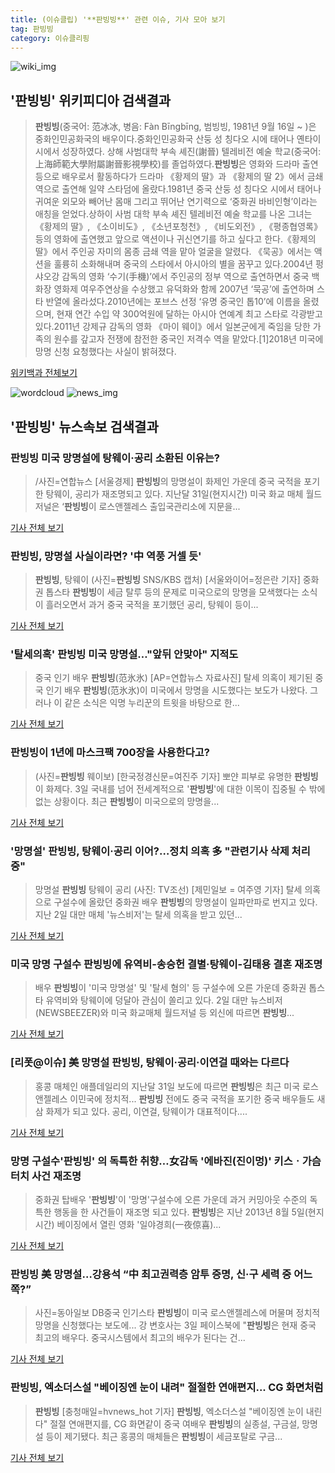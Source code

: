 ```yaml
---
title: (이슈클립) '**판빙빙**' 관련 이슈, 기사 모아 보기
tag: 판빙빙
category: 이슈클리핑
---
```

![wiki_img](https://user-images.githubusercontent.com/42597476/44503234-41136a80-a6d0-11e8-9071-6fc6418eafe4.png)
## **'**판빙빙**'** 위키피디아 검색결과
>**판빙빙**(중국어: 范冰冰, 병음: Fàn Bīngbīng, 범빙빙, 1981년 9월 16일 ~ )은 중화인민공화국의 배우이다.중화인민공화국 산둥 성 칭다오 시에 태어나 옌타이 시에서 성장하였다. 상해 사범대학 부속 셰진(謝晉) 텔레비전 예술 학교(중국어: 上海師範大學附屬謝晉影視學校)를 졸업하였다.**판빙빙**은 영화와 드라마 출연 등으로 배우로서 활동하다가 드라마 《황제의 딸》과 《황제의 딸 2》에서 금쇄 역으로 출연해 일약 스타덤에 올랐다.1981년 중국 산둥 성 칭다오 시에서 태어나 귀여운 외모와 빼어난 몸매 그리고 뛰어난 연기력으로 ‘중화권 바비인형’이라는 애칭을 얻었다.상하이 사범 대학 부속 셰진 텔레비전 예술 학교를 나온 그녀는 《황제의 딸》, 《소이비도》, 《소년포청천》, 《비도외전》, 《평종협영록》 등의 영화에 출연했고 앞으로 액션이나 귀신연기를 하고 싶다고 한다.《황제의 딸》에서 주인공 자미의 몸종 금쇄 역을 맡아 얼굴을 알렸다. 《묵공》에서는 액션을 훌륭히 소화해내며 중국의 스타에서 아시아의 별을 꿈꾸고 있다.2004년 펑샤오강 감독의 영화 ‘수기(手機)’에서 주인공의 정부 역으로 출연하면서 중국 백화장 영화제 여우주연상을 수상했고 유덕화와 함께 2007년 ‘묵공’에 출연하며 스타 반열에 올라섰다.2010년에는 포브스 선정 ‘유명 중국인 톱10’에 이름을 올렸으며, 현재 연간 수입 약 300억원에 달하는 아시아 연예계 최고 스타로 각광받고 있다.2011년 강제규 감독의 영화 《마이 웨이》에서 일본군에게 죽임을 당한 가족의 원수를 갚고자 전쟁에 참전한 중국인 저격수 역을 맡았다.[1]2018년 미국에 망명 신청 요청했다는 사실이 밝혀졌다.

<a href="https://ko.wikipedia.org/wiki/판빙빙" target="_blank">위키백과 전체보기</a>

![wordcloud](https://s3.ap-northeast-2.amazonaws.com/lyrics101-wordcloud/2018-09-03-1535975585.png)
![news_img](https://user-images.githubusercontent.com/42597476/44507050-1206f400-a6e4-11e8-8d98-7ffbfebb353f.png)
## **'**판빙빙**'** 뉴스속보 검색결과
### **판빙빙** 미국 망명설에 탕웨이·공리 소환된 이유는?

>/사진=연합뉴스 [서울경제] **판빙빙**의 망명설이 화제인 가운데 중국 국적을 포기한 탕웨이, 공리가 재조명되고 있다. 지난달 31일(현지시간) 미국 화교 매체 월드저널은 ‘**판빙빙**이 로스앤젤레스 출입국관리소에 지문을...

<a href="http://www.sedaily.com/NewsView/1S4HRW761V" target="_blank">기사 전체 보기</a>

### **판빙빙**, 망명설 사실이라면? '中 역풍 거셀 듯'

>**판빙빙**, 탕웨이 (사진=**판빙빙** SNS/KBS 캡처) [서울와이어=정은란 기자] 중화권 톱스타 **판빙빙**이 세금 탈루 등의 문제로 미국으로의 망명을 모색했다는 소식이 흘러오면서 과거 중국 국적을 포기했던 공리, 탕웨이 등이...

<a href="http://www.seoulwire.com/news/articleView.html?idxno=24972" target="_blank">기사 전체 보기</a>

### '탈세의혹' **판빙빙** 미국 망명설…"앞뒤 안맞아" 지적도

>중국 인기 배우 **판빙빙**(范氷氷) [AP=연합뉴스 자료사진] 탈세 의혹이 제기된 중국 인기 배우 **판빙빙**(范氷氷)이 미국에서 망명을 시도했다는 보도가 나왔다. 그러나 이 같은 소식은 익명 누리꾼의 트윗을 바탕으로 한...

<a href="http://app.yonhapnews.co.kr/YNA/Basic/SNS/r.aspx?c=AKR20180903151100089&did=1195m" target="_blank">기사 전체 보기</a>

### **판빙빙**이 1년에 마스크팩 700장을 사용한다고?

>(사진=**판빙빙** 웨이보) [한국정경신문=여진주 기자] 뽀얀 피부로 유명한 **판빙빙**이 화제다. 3일 국내를 넘어 전세계적으로 '**판빙빙**'에 대한 이목이 집중될 수 밖에 없는 상황이다. 최근 **판빙빙**이 미국으로의 망명을...

<a href="http://kpenews.com/Board.aspx?BoardNo=18451" target="_blank">기사 전체 보기</a>

### '망명설' **판빙빙**, 탕웨이·공리 이어?…정치 의혹 多 "관련기사 삭제 처리 중"

>망명설 **판빙빙** 탕웨이 공리 (사진: TV조선) [제민일보 = 여주영 기자] 탈세 의혹으로 구설수에 올랐던 중화권 배우 **판빙빙**의 망명설이 일파만파로 번지고 있다. 지난 2일 대만 매체 '뉴스비저'는 탈세 의혹을 받고 있던...

<a href="http://www.jemin.com/news/articleView.html?idxno=536554" target="_blank">기사 전체 보기</a>

### 미국 망명 구설수 **판빙빙**에 유역비-송승헌 결별·탕웨이-김태용 결혼 재조명

>배우 **판빙빙**이 '미국 망명설' 및 '탈세 혐의' 등 구설수에 오른 가운데 중화권 톱스타 유역비와 탕웨이에 덩달아 관심이 쏠리고 있다. 2일 대만 뉴스비저(NEWSBEEZER)와 미국 화교매체 월드저널 등 외신에 따르면 **판빙빙**...

<a href="http://www.asiatoday.co.kr/view.php?key=20180903001846418" target="_blank">기사 전체 보기</a>

### [리폿@이슈] 美 망명설 **판빙빙**, 탕웨이·공리·이연걸 때와는 다르다

>홍콩 매체인 애플데일리의 지난달 31일 보도에 따르면 **판빙빙**은 최근 미국 로스앤젤레스 이민국에 정치적... **판빙빙** 전에도 중국 국적을 포기한 중국 배우들도 새삼 화제가 되고 있다. 공리, 이연걸, 탕웨이가 대표적이다....

<a href="http://www.tvreport.co.kr/?c=news&m=newsview&idx=1077978" target="_blank">기사 전체 보기</a>

### 망명 구설수'**판빙빙**' 의 독특한 취향…女감독 '에바진(진이멍)' 키스ㆍ가슴 터치 사건 재조명

>중화권 탑배우 '**판빙빙**'이 '망명'구설수에 오른 가운데 과거 커밍아웃 수준의 독특한 행동을 한 사건들이 재조명 되고 있다. **판빙빙**은 지난 2013년 8월 5일(현지시간) 베이징에서 열린 영화 '일야경희(一夜倞喜)...

<a href="http://www.gyotongn.com/news/articleView.html?idxno=198277" target="_blank">기사 전체 보기</a>

### **판빙빙** 美 망명설…강용석 “中 최고권력층 암투 증명, 신·구 세력 중 어느쪽?”

>사진=동아일보 DB중국 인기스타 **판빙빙**이 미국 로스앤젤레스에 머물며 정치적 망명을 신청했다는 보도에... 강 변호사는 3일 페이스북에 "**판빙빙**은 현재 중국 최고의 배우다. 중국시스템에서 최고의 배우가 된다는 건...

<a href="http://news.donga.com/3/all/20180903/91813758/2" target="_blank">기사 전체 보기</a>

### **판빙빙**, 엑소더스설 "베이징엔 눈이 내려" 절절한 연애편지... CG 화면처럼

>**판빙빙** [충청매일=hvnews_hot 기자] **판빙빙**, 엑소더스설 "베이징엔 눈이 내린다" 절절 연애편지를, CG 화면같이 중국 여배우 **판빙빙**의 실종설, 구금설, 망명설 등이 제기됐다. 최근 홍콩의 매체들은 **판빙빙**이 세금포탈로 구금...

<a href="http://www.ccdn.co.kr/news/articleView.html?idxno=538305" target="_blank">기사 전체 보기</a>


